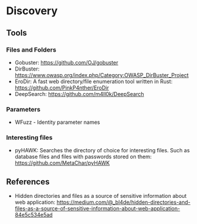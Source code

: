 # Discovery

## Tools

### Files and Folders
- Gobuster: https://github.com/OJ/gobuster
- DirBuster: https://www.owasp.org/index.php/Category:OWASP_DirBuster_Project
- EroDir: A fast web directory/file enumeration tool written in Rust: https://github.com/PinkP4nther/EroDir
- DeepSearch: https://github.com/m4ll0k/DeepSearch

### Parameters
- WFuzz - Identity parameter names

### Interesting files
- pyHAWK: Searches the directory of choice for interesting files. Such as database files and files with passwords stored on them: https://github.com/MetaChar/pyHAWK

## References
- Hidden directories and files as a source of sensitive information about web application: https://medium.com/@_bl4de/hidden-directories-and-files-as-a-source-of-sensitive-information-about-web-application-84e5c534e5ad
